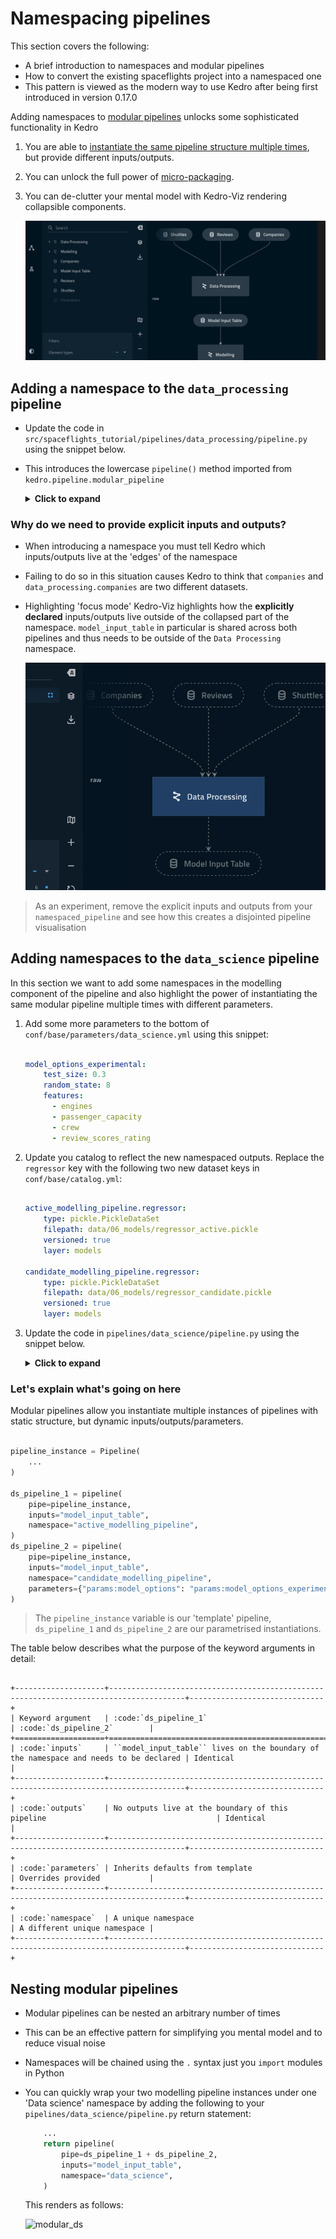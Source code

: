 # Namespacing pipelines

This section covers the following:

* A brief introduction to namespaces and modular pipelines
* How to convert the existing spaceflights project into a namespaced one
* This pattern is viewed as the modern way to use Kedro after being first introduced in version 0.17.0

Adding namespaces to [modular pipelines](https://kedro.readthedocs.io/en/stable/06_nodes_and_pipelines/03_modular_pipelines.html#modular-pipelines) unlocks some sophisticated functionality in Kedro

1. You are able to [instantiate the same pipeline structure multiple times](https://kedro.readthedocs.io/en/stable/06_nodes_and_pipelines/03_modular_pipelines.html#how-to-use-a-modular-pipeline-twice), but provide different inputs/outputs.
2. You can unlock the full power of [micro-packaging](https://kedro.readthedocs.io/en/stable/06_nodes_and_pipelines/03_modular_pipelines.html#how-to-share-a-modular-pipeline).
3. You can de-clutter your mental model with Kedro-Viz rendering collapsible components.

    ![collapsible](../meta/images/collapsible.gif)

## Adding a namespace to the  `data_processing` pipeline

* Update the code in `src/spaceflights_tutorial/pipelines/data_processing/pipeline.py` using the snippet below.
* This introduces the lowercase `pipeline()` method imported from `kedro.pipeline.modular_pipeline`

    <details>
    <summary><b>Click to expand</b></summary>

    ```python
    from kedro.pipeline import Pipeline, node
    from kedro.pipeline.modular_pipeline import pipeline

    from spaceflights_tutorial.pipelines.data_processing.nodes import (
        preprocess_companies,
        preprocess_shuttles,
        create_model_input_table,
    )

    def create_pipeline(**kwargs) -> Pipeline:
        pipeline_instance = Pipeline(
            [
                node(
                    func=preprocess_companies,
                    inputs="companies",
                    outputs="preprocessed_companies",
                    name="preprocess_companies_node",
                ),
                node(
                    func=preprocess_shuttles,
                    inputs="shuttles",
                    outputs="preprocessed_shuttles",
                    name="preprocess_shuttles_node",
                ),
                node(
                    func=create_model_input_table,
                    inputs={
                        "companies": "preprocessed_companies",
                        "shuttles": "preprocessed_shuttles",
                        "reviews": "reviews",
                    },
                    outputs="model_input_table",
                    name="create_model_input_table_node",
                ),
            ]
        )
        namespaced_pipeline = pipeline(
            pipe=pipeline_instance,
            namespace="Data Processing",
            inputs=["companies", "shuttles", "reviews"],
            outputs="model_input_table",
        )
        return namespaced_pipeline
    ```

    </details>

### Why do we need to provide explicit inputs and outputs?

* When introducing a namespace you must tell Kedro which inputs/outputs live at the 'edges' of the namespace
* Failing to do so in this situation causes Kedro to think that `companies` and `data_processing.companies` are two different datasets.
* Highlighting 'focus mode' Kedro-Viz highlights how the **explicitly declared** inputs/outputs live outside of the collapsed part of the namespace. `model_input_table` in particular is shared across both pipelines and thus needs to be outside of the `Data Processing` namespace.

    ![focus](../meta/images/focus_mode.png)

> As an experiment, remove the explicit inputs and outputs from your `namespaced_pipeline` and see how this creates a disjointed pipeline visualisation

## Adding namespaces to the  `data_science` pipeline

In this section we want to add some namespaces in the modelling component of the pipeline and also highlight the power of instantiating the same modular pipeline multiple times with different parameters.

1. Add some more parameters to the bottom of `conf/base/parameters/data_science.yml` using this snippet:

    ```yaml

    model_options_experimental:
        test_size: 0.3
        random_state: 8
        features:
          - engines
          - passenger_capacity
          - crew
          - review_scores_rating

    ```

2. Update you catalog to reflect the new namespaced outputs. Replace the `regressor` key with the following two new dataset keys in `conf/base/catalog.yml`:

    ```yaml

    active_modelling_pipeline.regressor:
        type: pickle.PickleDataSet
        filepath: data/06_models/regressor_active.pickle
        versioned: true
        layer: models

    candidate_modelling_pipeline.regressor:
        type: pickle.PickleDataSet
        filepath: data/06_models/regressor_candidate.pickle
        versioned: true
        layer: models

3. Update the code in `pipelines/data_science/pipeline.py` using the snippet below.

    <details>
    <summary><b>Click to expand</b></summary>

    ```python
    from kedro.pipeline import Pipeline, node
    from kedro.pipeline.modular_pipeline import pipeline

    from .nodes import evaluate_model, split_data, train_model


    def create_pipeline(**kwargs) -> Pipeline:
        pipeline_instance = Pipeline(
            [
                node(
                    func=split_data,
                    inputs=["model_input_table", "params:model_options"],
                    outputs=["X_train", "X_test", "y_train", "y_test"],
                    name="split_data_node",
                ),
                node(
                    func=train_model,
                    inputs=["X_train", "y_train"],
                    outputs="regressor",
                    name="train_model_node",
                ),
                node(
                    func=evaluate_model,
                    inputs=["regressor", "X_test", "y_test"],
                    outputs=None,
                    name="evaluate_model_node",
                ),
            ]
        )
        ds_pipeline_1 = pipeline(
            pipe=pipeline_instance,
            inputs="model_input_table",
            namespace="active_modelling_pipeline",
        )
        ds_pipeline_2 = pipeline(
            pipe=pipeline_instance,
            inputs="model_input_table",
            namespace="candidate_modelling_pipeline",
            parameters={"params:model_options": "params:model_options_experimental"},
        )

        return ds_pipeline_1 + ds_pipeline_2
    ```

    </details>

### Let's explain what's going on here

Modular pipelines allow you instantiate multiple instances of pipelines with static structure, but dynamic inputs/outputs/parameters.

```python

pipeline_instance = Pipeline(
    ...
)

ds_pipeline_1 = pipeline(
    pipe=pipeline_instance,
    inputs="model_input_table",
    namespace="active_modelling_pipeline",
)
ds_pipeline_2 = pipeline(
    pipe=pipeline_instance,
    inputs="model_input_table",
    namespace="candidate_modelling_pipeline",
    parameters={"params:model_options": "params:model_options_experimental"},
)
```

> The `pipeline_instance` variable is our 'template' pipeline, `ds_pipeline_1` and `ds_pipeline_2` are our parametrised instantiations.

The table below describes what the purpose of the keyword arguments in detail:

```eval_rst

+--------------------+---------------------------------------------------------------------------------------+------------------------------+
| Keyword argument   | :code:`ds_pipeline_1`                                                                 | :code:`ds_pipeline_2`        |
+====================+=======================================================================================+==============================+
| :code:`inputs`     | ``model_input_table`` lives on the boundary of the namespace and needs to be declared | Identical                    |
+--------------------+---------------------------------------------------------------------------------------+------------------------------+
| :code:`outputs`    | No outputs live at the boundary of this pipeline                                      | Identical                    |
+--------------------+---------------------------------------------------------------------------------------+------------------------------+
| :code:`parameters` | Inherits defaults from template                                                       | Overrides provided           |
+--------------------+---------------------------------------------------------------------------------------+------------------------------+
| :code:`namespace`  | A unique namespace                                                                    | A different unique namespace |
+--------------------+---------------------------------------------------------------------------------------+------------------------------+
```

## Nesting modular pipelines

* Modular pipelines can be nested an arbitrary number of times
* This can be an effective pattern for simplifying you mental model and to reduce visual noise
* Namespaces will be chained using the `.` syntax just you `import` modules in Python
* You can quickly wrap your two modelling pipeline instances under one 'Data science' namespace by adding the following to your `pipelines/data_science/pipeline.py` return statement:

    ```python
        ...
        return pipeline(
            pipe=ds_pipeline_1 + ds_pipeline_2,
            inputs="model_input_table",
            namespace="data_science",
        )
    ```

    This renders as follows:

    ![modular_ds](../meta/images/modular_ds.gif)
